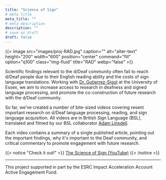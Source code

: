 ```yaml
---
title: "Science of Sign"
# meta title
meta_title: ""
# meta description
description: ""
# save as draft
draft: false
---
```


{{< image src="images/proj-RAD.jpg" caption="" alt="alter-text" height="200" width="600" position="center" command="fill" option="q100" class="img-fluid" title="RAD"  webp="false" >}}

Scientific findings relevant to the d/Deaf community often fail to reach d/Deaf people due to their English reading ability and the costs of sign language translations. Working with <a href="https://www.essex.ac.uk/people/gutie34818/eva-gutierrez-sigut-gutierrez">Dr. Gutierrez-Sigut</a> at the University of Essex, we aim to increase access to research in deafness and signed language processing, and promote the co-construction of future research with the d/Deaf community.

So far, we've created a number of bite-sized videos covering resent important research on d/Deaf language processing, reading, and sign language acquisition.  All videos are in British Sign Language (BSL), translated and filmed by our BSL collaborator <a href="https://www.bsl-teacher-directory.co.uk/teachers/2008">Adam Linsdell</a>.

Each video contains a summary of a single published article, pointing out the important findings, why it's important to the Deaf community, and critical commentary to promote engagement with future research.

{{< notice "Check it out!" >}}
[The Science of Sign (YouTube)](https://www.youtube.com/@scienceofsign6304 "Science of Sign")
{{< /notice >}}

<hr> 
This project supported in part by the ESRC Impact Acceleration Account Active Engagement Fund. 




